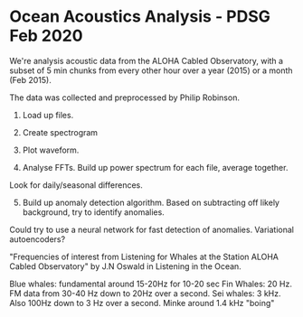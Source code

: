 # Ocean Acoustics Analysis - PDSG Feb 2020

We're analysis acoustic data from the ALOHA Cabled Observatory, 
with a subset of 5 min chunks from every other hour over a year (2015)
or a month (Feb 2015).

The data was collected and preprocessed by Philip Robinson.


1) Load up files.

2) Create spectrogram

3) Plot waveform.

4) Analyse FFTs.  Build up power spectrum for each file, average together.

Look for daily/seasonal differences.

5) Build up anomaly detection algorithm.
Based on subtracting off likely background, try to identify anomalies. 

Could try to use a neural network for fast detection of anomalies. 
Variational autoencoders? 


"Frequencies of interest from Listening for Whales at the Station ALOHA Cabled Observatory"
by J.N Oswald in Listening in the Ocean.

Blue whales: fundamental around 15-20Hz for 10-20 sec
Fin Whales: 20 Hz.  FM data from 30-40 Hz down to 20Hz over a second.
Sei whales: 3 kHz.  Also 100Hz down to 3 Hz over a second. 
Minke around 1.4 kHz "boing"

